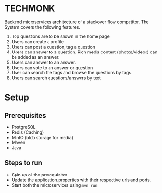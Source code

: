 # TECHMONK

Backend microservices architecture of a stackover flow competitor.
The System covers the following features.
1. Top questions are to be shown in the home page
2. Users can create a profile
3. Users can post a question, tag a question
4. Users can answer to a question. Rich media content (photos/videos)
   can be added as an answer.
5. Users can answer to an answer.
6. Users can vote to an answer or question
7. User can search the tags and browse the questions by tags
8. Users can search questions/answers by text

# Setup

## Prerequisites
- PostgreSQL
- Redis (Caching)
- MinIO (blob storage for media)
- Maven
- Java

## Steps to run
- Spin up all the prerequisites
- Update the application.properties with their respective urls and ports.
- Start both the microservices using `mvn run`